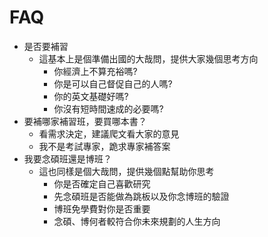 # FAQ

- 是否要補習
  - 這基本上是個準備出國的大哉問，提供大家幾個思考方向
    - 你經濟上不算充裕嗎?
    - 你是可以自己督促自己的人嗎?
    - 你的英文基礎好嗎?
    - 你沒有短時間速成的必要嗎?
- 要補哪家補習班，要買哪本書？
  - 看需求決定，建議爬文看大家的意見
  - 我不是考試專家，跪求專家補答案
- 我要念碩班還是博班？
  - 這也同樣是個大哉問，提供幾個點幫助你思考
    - 你是否確定自己喜歡研究
    - 先念碩班是否能做為跳板以及你念博班的驗證
    - 博班免學費對你是否重要
    - 念碩、博何者較符合你未來規劃的人生方向